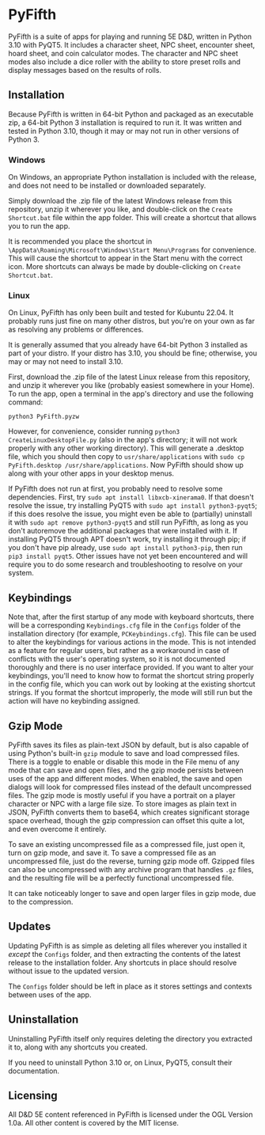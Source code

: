 # PyFifth
PyFifth is a suite of apps for playing and running 5E D&D, written in Python 3.10 with PyQT5.  It includes a character sheet, NPC sheet, encounter sheet, hoard sheet, and coin calculator modes.  The character and NPC sheet modes also include a dice roller with the ability to store preset rolls and display messages based on the results of rolls.

## Installation
Because PyFifth is written in 64-bit Python and packaged as an executable zip, a 64-bit Python 3 installation is required to run it.  It was written and tested in Python 3.10, though it may or may not run in other versions of Python 3.

### Windows
On Windows, an appropriate Python installation is included with the release, and does not need to be installed or downloaded separately.

Simply download the .zip file of the latest Windows release from this repository, unzip it wherever you like, and double-click on the `Create Shortcut.bat` file within the app folder.  This will create a shortcut that allows you to run the app.

It is recommended you place the shortcut in `\AppData\Roaming\Microsoft\Windows\Start Menu\Programs` for convenience.  This will cause the shortcut to appear in the Start menu with the correct icon.  More shortcuts can always be made by double-clicking on `Create Shortcut.bat`.

### Linux
On Linux, PyFifth has only been built and tested for Kubuntu 22.04.  It probably runs just fine on many other distros, but you're on your own as far as resolving any problems or differences.

It is generally assumed that you already have 64-bit Python 3 installed as part of your distro.  If your distro has 3.10, you should be fine; otherwise, you may or may not need to install 3.10.

First, download the .zip file of the latest Linux release from this repository, and unzip it wherever you like (probably easiest somewhere in your Home).  To run the app, open a terminal in the app's directory and use the following command:

```
python3 PyFifth.pyzw
```

However, for convenience, consider running `python3 CreateLinuxDesktopFile.py` (also in the app's directory; it will not work properly with any other working directory).  This will generate a .desktop file, which you should then copy to `usr/share/applications`  with `sudo cp PyFifth.desktop /usr/share/applications`.  Now PyFifth should show up along with your other apps in your desktop menus.

If PyFifth does not run at first, you probably need to resolve some dependencies.  First, try `sudo apt install libxcb-xinerama0`.  If that doesn't resolve the issue, try installing PyQT5 with `sudo apt install python3-pyqt5`; if this does resolve the issue, you might even be able to (partially) uninstall it with `sudo apt remove python3-pyqt5` and still run PyFifth, as long as you don't autoremove the additional packages that were installed with it.  If installing PyQT5 through APT doesn't work, try installing it through pip; if you don't have pip already, use `sudo apt install python3-pip`, then run `pip3 install pyqt5`.  Other issues have not yet been encountered and will require you to do some research and troubleshooting to resolve on your system.

## Keybindings
Note that, after the first startup of any mode with keyboard shortcuts, there will be a corresponding `Keybindings.cfg` file in the `Configs` folder of the installation directory (for example, `PCKeybindings.cfg`).  This file can be used to alter the keybindings for various actions in the mode.  This is not intended as a feature for regular users, but rather as a workaround in case of conflicts with the user's operating system, so it is not documented thoroughly and there is no user interface provided.  If you want to alter your keybindings, you'll need to know how to format the shortcut string properly in the config file, which you can work out by looking at the existing shortcut strings.  If you format the shortcut improperly, the mode will still run but the action will have no keybinding assigned.

## Gzip Mode
PyFifth saves its files as plain-text JSON by default, but is also capable of using Python's built-in `gzip` module to save and load compressed files.  There is a toggle to enable or disable this mode in the File menu of any mode that can save and open files, and the gzip mode persists between uses of the app and different modes.  When enabled, the save and open dialogs will look for compressed files instead of the default uncompressed files.  The gzip mode is mostly useful if you have a portrait on a player character or NPC with a large file size.  To store images as plain text in JSON, PyFifth converts them to base64, which creates significant storage space overhead, though the gzip compression can offset this quite a lot, and even overcome it entirely.

To save an existing uncompressed file as a compressed file, just open it, turn on gzip mode, and save it.  To save a compressed file as an uncompressed file, just do the reverse, turning gzip mode off.  Gzipped files can also be uncompressed with any archive program that handles `.gz` files, and the resulting file will be a perfectly functional uncompressed file.

It can take noticeably longer to save and open larger files in gzip mode, due to the compression.

## Updates
Updating PyFifth is as simple as deleting all files wherever you installed it *except* the `Configs` folder, and then extracting the contents of the latest release to the installation folder.  Any shortcuts in place should resolve without issue to the updated version.

The `Configs` folder should be left in place as it stores settings and contexts between uses of the app.

## Uninstallation
Uninstalling PyFifth itself only requires deleting the directory you extracted it to, along with any shortcuts you created.

If you need to uninstall Python 3.10 or, on Linux, PyQT5, consult their documentation.

## Licensing
All D&D 5E content referenced in PyFifth is licensed under the OGL Version 1.0a.  All other content is covered by the MIT license.

